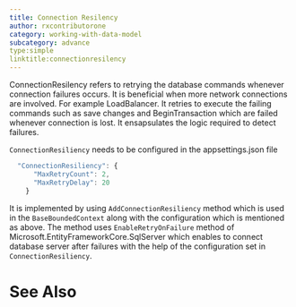 ```yaml
---
title: Connection Resilency
author: rxcontributorone
category: working-with-data-model
subcategory: advance
type:simple
linktitle:connectionresilency
---
```


ConnectionResilency refers to retrying the database commands whenever connection failures occurs. It is beneficial when more network connections are involved. For example LoadBalancer. It retries to execute the failing commands such as save changes and BeginTransaction which are failed whenever connection is lost. It ensapsulates the logic required to detect failures.

`ConnectionResiliency` needs to be configured in the appsettings.json file 

````js
  "ConnectionResiliency": {
      "MaxRetryCount": 2,
      "MaxRetryDelay": 20
    }
````    

It is implemented by using `AddConnectionResiliency` method which is used in the `BaseBoundedContext` along with the configuration which is mentioned as above. The method uses `EnableRetryOnFailure` method of Microsoft.EntityFrameworkCore.SqlServer which enables to connect database server after failures with the help of the configuration set in `ConnectionResiliency`.  


# See Also